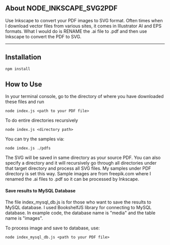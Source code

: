 ## About NODE_INKSCAPE_SVG2PDF
Use Inkscape to convert your PDF images to SVG format. Often times when I download vector files from various sites, it comes in Illustrator AI and EPS formats. What I would do is RENAME the .ai file to .pdf and then use Inkscape to convert the PDF to SVG.
***
## Installation
```
npm install
```
## How to Use

In your terminal console, go to the directory of where you have downloaded these files and run
```
node index.js <path to your PDF file>
```

To do entire directories recursively

```
node index.js <directory path>
```

You can try the samples via:

```
node index.js ./pdfs
```

The SVG will be saved in same directory as your source PDF. You can also specify a directory and it will recursively go through all directories under that target directory and process all SVG files. My samples under PDF directory is set this way. Sample images are from freepik.com where I renamed the .ai files to .pdf so it can be processed by Inkscape.

#### Save results to MySQL Database

The file index_mysql_db.js is for those who want to save the results to MySQL database. I used BookshelfJS library for connecting to MySQL database. In example code, the database name is "media" and the table name is "images".

To process image and save to database, use:

```
node index_mysql_db.js <path to your PDF file>
```


